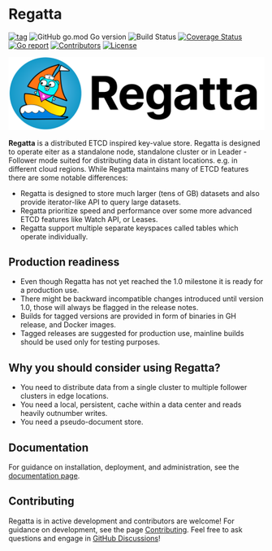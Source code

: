 # Regatta

[![tag](https://img.shields.io/github/tag/jamf/regatta.svg)](https://github.com/jamf/regatta/releases)
![GitHub go.mod Go version](https://img.shields.io/github/go-mod/go-version/jamf/regatta)
![Build Status](https://github.com/jamf/regatta/actions/workflows/test.yml/badge.svg)
[![Coverage Status](https://coveralls.io/repos/github/jamf/regatta/badge.svg)](https://coveralls.io/github/jamf/regatta)
[![Go report](https://goreportcard.com/badge/github.com/jamf/regatta)](https://goreportcard.com/report/github.com/jamf/regatta)
[![Contributors](https://img.shields.io/github/contributors/jamf/regatta)](https://github.com/jamf/regatta/graphs/contributors)
[![License](https://img.shields.io/github/license/jamf/regatta)](LICENSE)

![Regatta logo](./docs/static/regatta.png "Regatta")

**Regatta** is a distributed ETCD inspired key-value store. Regatta is designed to operate eiter as a standalone node,
standalone cluster or in Leader - Follower mode suited for distributing data in distant locations. e.g. in different
cloud regions.
While Regatta maintains many of ETCD features there are some notable differences:

* Regatta is designed to store much larger (tens of GB) datasets and also provide iterator-like API to query large
  datasets.
* Regatta prioritize speed and performance over some more advanced ETCD features like Watch API, or Leases.
* Regatta support multiple separate keyspaces called tables which operate individually.

## Production readiness

* Even though Regatta has not yet reached the 1.0 milestone it is ready for a production use.
* There might be backward incompatible changes introduced until version 1.0, those will always be flagged in the release
  notes.
* Builds for tagged versions are provided in form of binaries in GH release, and Docker images.
* Tagged releases are suggested for production use, mainline builds should be used only for testing purposes.

## Why you should consider using Regatta?

* You need to distribute data from a single cluster to multiple follower clusters in edge locations.
* You need a local, persistent, cache within a data center and reads heavily outnumber writes.
* You need a pseudo-document store.

## Documentation

For guidance on installation, deployment, and administration,
see the [documentation page](https://engineering.jamf.com/regatta).

## Contributing

Regatta is in active development and contributors are welcome! For guidance on development, see the page
[Contributing](https://engineering.jamf.com/regatta/contributing).
Feel free to ask questions and engage in [GitHub Discussions](https://github.com/jamf/regatta/discussions)!

